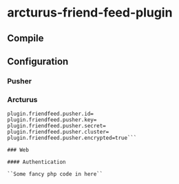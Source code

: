 # arcturus-friend-feed-plugin

## Compile

## Configuration

### Pusher

### Arcturus

```#ArcturusFriendFeedPlugin
plugin.friendfeed.pusher.id=
plugin.friendfeed.pusher.key=
plugin.friendfeed.pusher.secret=
plugin.friendfeed.pusher.cluster=
plugin.friendfeed.pusher.encrypted=true```

### Web

#### Authentication

``Some fancy php code in here``